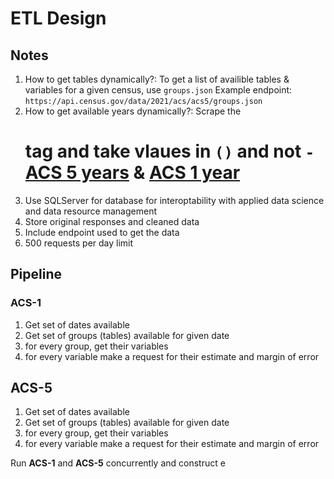 # ETL Design

## Notes

1. How to get tables dynamically?: To get a list of availible tables & variables for a given census, use `groups.json`
   Example endpoint: `https://api.census.gov/data/2021/acs/acs5/groups.json`
2. How to get available years dynamically?: Scrape the <h1> tag and take vlaues in `()` and not `-` [ACS 5 years](https://www.census.gov/data/developers/data-sets/acs-5year.html) & [ACS 1 year](https://www.census.gov/data/developers/data-sets/acs-1year.html)
3. Use SQLServer for database for interoptability with applied data science and data resource management
4. Store original responses and cleaned data
5. Include endpoint used to get the data
6. 500 requests per day limit

## Pipeline

### ACS-1

1. Get set of dates available
2. Get set of groups (tables) available for given date
3. for every group, get their variables
4. for every variable make a request for their estimate and margin of error

## ACS-5

1. Get set of dates available
2. Get set of groups (tables) available for given date
3. for every group, get their variables
4. for every variable make a request for their estimate and margin of error

Run **ACS-1** and **ACS-5** concurrently and construct e
